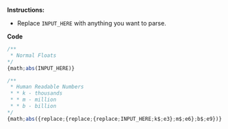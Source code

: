 **Instructions:**
* Replace `INPUT_HERE` with anything you want to parse.

**Code**
```js
/**
 * Normal Floats 
*/
{math;abs(INPUT_HERE)}

/**
 * Human Readable Numbers
 * * k - thousands
 * * m - million
 * * b - billion
*/
{math;abs({replace;{replace;{replace;INPUT_HERE;k$;e3};m$;e6};b$;e9})}
```
